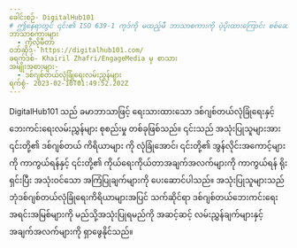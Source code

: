 ```yaml
---
ခေါင်းစဉ်- DigitalHub101
# ဤနေရာတွင် ၎င်း၏ ISO 639-1 ကုဒ်ကို မထည့်မီ ဘာသာစကားကို ပံ့ပိုးထားကြောင်း စစ်ဆေးပါ။ နိုင်ငံကုဒ်မပါဘဲ၊ ဆိုလိုသည်မှာ ms_MY အစား ms။
ဘာသာစကားများ
  - ကီလိုမီတာ
ဝဘ်ဆိုဒ်- https://digitalhub101.com/
ခရက်ဒစ်- Khairil Zhafri/EngageMedia မှ စာသား
အမျိုးအစားများ-
  - ဒစ်ဂျစ်တယ်လုံခြုံရေးလမ်းညွှန်များ
ရက်စွဲ- 2023-02-10T01:49:52.202Z
---
```

DigitalHub101 သည် ခမာဘာသာဖြင့် ရေးသားထားသော ဒစ်ဂျစ်တယ်လုံခြုံရေးနှင့် ဘေးကင်းရေးလမ်းညွှန်များ စုစည်းမှု တစ်ခုဖြစ်သည်။ ၎င်းသည် အသုံးပြုသူများအား ၎င်းတို့၏ ဒစ်ဂျစ်တယ် ကိရိယာများ ကို လုံခြုံအောင်၊ ၎င်းတို့၏ အွန်လိုင်းအကောင့်များကို ကာကွယ်ရန်နှင့် ၎င်းတို့၏ ကိုယ်ရေးကိုယ်တာအချက်အလက်များကို ကာကွယ်ရန် ရိုးရှင်းပြီး အသုံးဝင်သော အကြံပြုချက်များကို ပေးဆောင်ပါသည်။ အသုံးပြုသူများသည် ဘုံဒစ်ဂျစ်တယ်လုံခြုံရေးကိရိယာများအပြင် သက်ဆိုင်ရာ ဒစ်ဂျစ်တယ်ဘေးကင်းရေး အရင်းအမြစ်များကို မည်သို့အသုံးပြုရမည်ကို အဆင့်ဆင့် လမ်းညွှန်ချက်များနှင့် အချက်အလက်များကို ရှာဖွေနိုင်သည်။